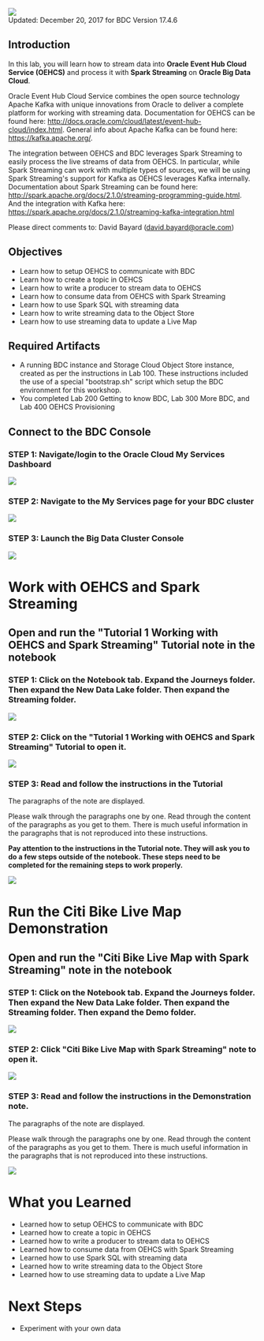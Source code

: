 ![](images/500/500.JPG)  
Updated: December 20, 2017 for BDC Version 17.4.6

## Introduction

In this lab, you will learn how to stream data into **Oracle Event Hub Cloud Service (OEHCS)** and process it with **Spark Streaming** on **Oracle Big Data Cloud**.  

Oracle Event Hub Cloud Service combines the open source technology Apache Kafka with unique innovations from Oracle to deliver a complete platform for working with streaming data.  Documentation for OEHCS can be found here: <http://docs.oracle.com/cloud/latest/event-hub-cloud/index.html>.  General info about Apache Kafka can be found here: <https://kafka.apache.org/>.

The integration between OEHCS and BDC leverages Spark Streaming to easily process the live streams of data from OEHCS.  In particular, while Spark Streaming can work with multiple types of sources, we will be using Spark Streaming's support for Kafka as OEHCS leverages Kafka internally.  Documentation about Spark Streaming can be found here: <http://spark.apache.org/docs/2.1.0/streaming-programming-guide.html>.  And the integration with Kafka here: <https://spark.apache.org/docs/2.1.0/streaming-kafka-integration.html>

Please direct comments to: David Bayard (david.bayard@oracle.com)

## Objectives

- Learn how to setup OEHCS to communicate with BDC
- Learn how to create a topic in OEHCS
- Learn how to write a producer to stream data to OEHCS
- Learn how to consume data from OEHCS with Spark Streaming
- Learn how to use Spark SQL with streaming data
- Learn how to write streaming data to the Object Store
- Learn how to use streaming data to update a Live Map

## Required Artifacts

- A running BDC instance and Storage Cloud Object Store instance, created as per the instructions in Lab 100.  These instructions included the use of a special "bootstrap.sh" script which setup the BDC environment for this workshop.
- You completed Lab 200 Getting to know BDC, Lab 300 More BDC, and Lab 400 OEHCS Provisioning


## Connect to the BDC Console

### **STEP 1**: Navigate/login to the Oracle Cloud My Services Dashboard  

![](images/300/snap0011988.jpg) 

### **STEP 2**: Navigate to the My Services page for your BDC cluster

![](images/300/snap0011989.jpg)  

### **STEP 3**: Launch the Big Data Cluster Console

![](images/300/snap0012205.jpg)  




# Work with OEHCS and Spark Streaming

## Open and run the "Tutorial 1 Working with OEHCS and Spark Streaming" Tutorial note in the notebook

### **STEP 1**: Click on the Notebook tab. Expand the Journeys folder.  Then expand the New Data Lake folder. Then expand the Streaming folder.

![](images/500/snap0013444.jpg) 

### **STEP 2**: Click on the "Tutorial 1 Working with OEHCS and Spark Streaming" Tutorial to open it. 

![](images/500/snap0012212.jpg) 

### **STEP 3**: Read and follow the instructions in the Tutorial

The paragraphs of the note are displayed. 

Please walk through the paragraphs one by one. Read through the content of the paragraphs as you get to them. There is much useful information in the paragraphs that is not reproduced into these instructions.

**Pay attention to the instructions in the Tutorial note.  They will ask you to do a few steps outside of the notebook.  These steps need to be completed for the remaining steps to work properly.**

![](images/500/snap0012214.jpg) 



# Run the Citi Bike Live Map Demonstration

## Open and run the "Citi Bike Live Map with Spark Streaming" note in the notebook

### **STEP 1**: Click on the Notebook tab. Expand the Journeys folder.  Then expand the New Data Lake folder. Then expand the Streaming folder. Then expand the Demo folder.

![](images/500/snap0013445.jpg) 

### **STEP 2**: Click "Citi Bike Live Map with Spark Streaming" note to open it.  


![](images/500/snap0012014.jpg) 

### **STEP 3**: Read and follow the instructions in the Demonstration note.

The paragraphs of the note are displayed. 

Please walk through the paragraphs one by one. Read through the content of the paragraphs as you get to them. There is much useful information in the paragraphs that is not reproduced into these instructions.

![](images/500/DemoLiveMap.gif) 

# What you Learned

- Learned how to setup OEHCS to communicate with BDC
- Learned how to create a topic in OEHCS
- Learned how to write a producer to stream data to OEHCS
- Learned how to consume data from OEHCS with Spark Streaming
- Learned how to use Spark SQL with streaming data
- Learned how to write streaming data to the Object Store
- Learned how to use streaming data to update a Live Map

# Next Steps

- Experiment with your own data
